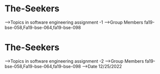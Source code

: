# The-Seekers
-->Topics in software engineering assignment -1 
-->Group Members
 fa19-bse-058,Fa19-bse-064,fa19-bse-098
 
# The-Seekers
-->Topics in software engineering assignment -2
-->Group Members
 fa19-bse-058,Fa19-bse-064,fa19-bse-098
 -->Date 12/25/2022
